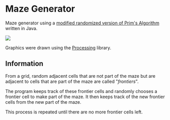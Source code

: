 # Maze Generator

Maze generator using a [modified randomized version of Prim's Algorithm](https://en.wikipedia.org/wiki/Maze_generation_algorithm#Randomized_Prim.27s_algorithm) written in Java.

![](https://i.imgur.com/wYhd2DX.gif)

Graphics were drawn using the [Processing](https://processing.org) library.

## Information
From a grid, random adjacent cells that are not part of the maze but are adjacent to cells that are part of the maze 
are called "*frontiers*". 

The program keeps track of these frontier cells and randomly chooses a frontier cell to make 
part of the maze. It then keeps track of the new frontier cells from the new part of the maze.

This process is repeated until there are no more frontier cells left.
